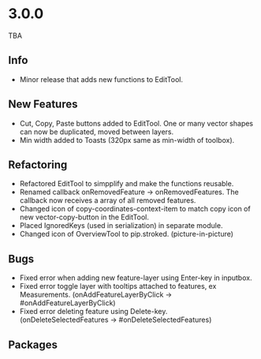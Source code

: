 # 3.0.0
TBA

## Info
- Minor release that adds new functions to EditTool.

## New Features
- Cut, Copy, Paste buttons added to EditTool. One or many vector shapes can now be duplicated, moved between layers.
- Min width added to Toasts (320px same as min-width of toolbox).

## Refactoring
- Refactored EditTool to simpplify and make the functions reusable.
- Renamed callback onRemovedFeature -> onRemovedFeatures. The callback now receives a array of all removed features.
- Changed icon of copy-coordinates-context-item to match copy icon of new vector-copy-button in the EditTool. 
- Placed IgnoredKeys (used in serialization) in separate module.
- Changed icon of OverviewTool to pip.stroked. (picture-in-picture)

## Bugs
- Fixed error when adding new feature-layer using Enter-key in inputbox.
- Fixed error toggle layer with tooltips attached to features, ex Measurements. (onAddFeatureLayerByClick -> #onAddFeatureLayerByClick)
- Fixed error deleting feature using Delete-key. (onDeleteSelectedFeatures -> #onDeleteSelectedFeatures)

## Packages
